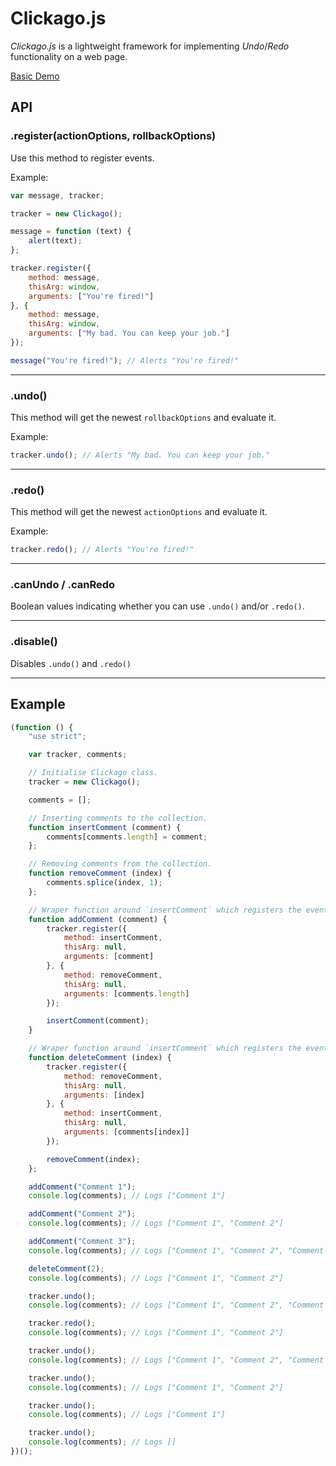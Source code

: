 # Clickago.js

*Clickago.js* is a lightweight framework for implementing *Undo*/*Redo* functionality on a web page.

[Basic Demo](http://adampoczatek.github.io/Clickago.js/)

## API

### .register(actionOptions, rollbackOptions)

Use this method to register events.

Example:

```javascript
var message, tracker;

tracker = new Clickago();

message = function (text) {
    alert(text);
};

tracker.register({
    method: message,
    thisArg: window,
    arguments: ["You're fired!"]
}, {
    method: message,
    thisArg: window,
    arguments: ["My bad. You can keep your job."]
});

message("You're fired!"); // Alerts "You're fired!"
```
___

### .undo()

This method will get the newest `rollbackOptions` and evaluate it.

Example:

```javascript
tracker.undo(); // Alerts "My bad. You can keep your job."
```

___

### .redo()

This method will get the newest `actionOptions` and evaluate it.

Example:

```javascript
tracker.redo(); // Alerts "You're fired!"
```
___

### .canUndo / .canRedo

Boolean values indicating whether you can use `.undo()` and/or `.redo()`.

___

### .disable()

Disables `.undo()` and `.redo()`

___

## Example

```javascript
(function () {
    "use strict";

    var tracker, comments;

    // Initialise Clickago class.
    tracker = new Clickago();

    comments = [];

    // Inserting comments to the collection.
    function insertComment (comment) {
        comments[comments.length] = comment;
    };

    // Removing comments from the collection.
    function removeComment (index) {
        comments.splice(index, 1);
    };

    // Wraper function around `insertComment` which registers the events.
    function addComment (comment) {
        tracker.register({
            method: insertComment,
            thisArg: null,
            arguments: [comment]
        }, {
            method: removeComment,
            thisArg: null,
            arguments: [comments.length]
        });

        insertComment(comment);
    }

    // Wraper function around `insertComment` which registers the events.
    function deleteComment (index) {
        tracker.register({
            method: removeComment,
            thisArg: null,
            arguments: [index]
        }, {
            method: insertComment,
            thisArg: null,
            arguments: [comments[index]]
        });

        removeComment(index);
    };

    addComment("Comment 1");
    console.log(comments); // Logs ["Comment 1"]

    addComment("Comment 2");
    console.log(comments); // Logs ["Comment 1", "Comment 2"]

    addComment("Comment 3");
    console.log(comments); // Logs ["Comment 1", "Comment 2", "Comment 3"]

    deleteComment(2);
    console.log(comments); // Logs ["Comment 1", "Comment 2"]

    tracker.undo();
    console.log(comments); // Logs ["Comment 1", "Comment 2", "Comment 3"]

    tracker.redo();
    console.log(comments); // Logs ["Comment 1", "Comment 2"]

    tracker.undo();
    console.log(comments); // Logs ["Comment 1", "Comment 2", "Comment 3"]

    tracker.undo();
    console.log(comments); // Logs ["Comment 1", "Comment 2"]

    tracker.undo();
    console.log(comments); // Logs ["Comment 1"]

    tracker.undo();
    console.log(comments); // Logs []
})();
```